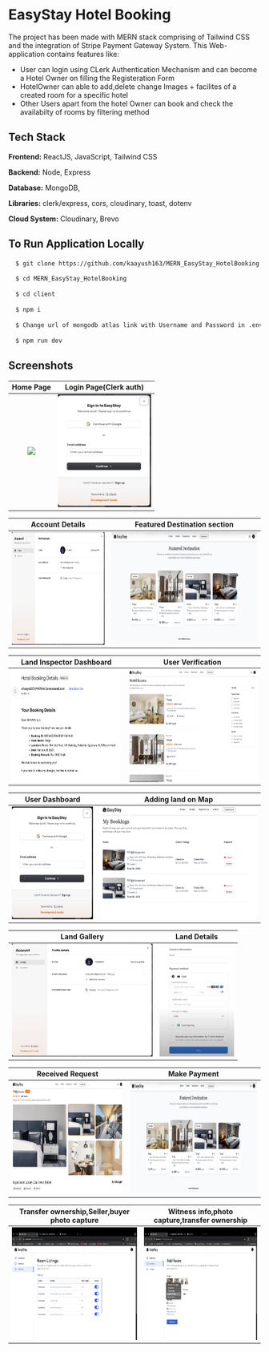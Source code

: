 # EasyStay Hotel Booking

The project has been made with MERN stack comprising of Tailwind CSS and the integration of Stripe Payment Gateway System.
This Web-application contains features like:

- User can login using CLerk Authentication Mechanism and can become a Hotel Owner on filling the Registeration Form
- HotelOwner can able to add,delete change Images + facilites of a created room for a specific hotel
- Other Users apart from the hotel Owner can book and check the availabilty of rooms by filtering method

## Tech Stack

**Frontend:** ReactJS, JavaScript, Tailwind CSS

**Backend:** Node, Express

**Database:** MongoDB,

**Libraries:** clerk/express, cors, cloudinary, toast, dotenv

**Cloud System:** Cloudinary, Brevo

## To Run Application Locally

```bash
  $ git clone https://github.com/kaayush163/MERN_EasyStay_HotelBooking.git
```

```bash
  $ cd MERN_EasyStay_HotelBooking
```

```bash
  $ cd client
```

```bash
  $ npm i
```

```bash
  $ Change url of mongodb atlas link with Username and Password in .env file
```

```bash
  $ npm run dev
```

## Screenshots

|                      Home Page                       |                Login Page(Clerk auth)                |
| :--------------------------------------------------: | :--------------------------------------------------: |
| <img src="screenshots/Screenshot1.png" height="225"> | <img src="screenshots/Screenshot2.png" height="225"> |

|                   Account Details                    |             Featured Destination section             |
| :--------------------------------------------------: | :--------------------------------------------------: |
| <img src="screenshots/Screenshot3.png" height="225"> | <img src="screenshots/Screenshot4.png" height="225"> |

|               Land Inspector Dashboard                |                  User Verification                   |
| :---------------------------------------------------: | :--------------------------------------------------: |
| <img src="screenshots/Screenshot11.png" height="225"> | <img src="screenshots/Screenshot5.png" height="225"> |

|                    User Dashboard                    |                  Adding land on Map                  |
| :--------------------------------------------------: | :--------------------------------------------------: |
| <img src="screenshots/Screenshot2.png" height="225"> | <img src="screenshots/Screenshot8.png" height="225"> |

|                     Land Gallery                     |                     Land Details                     |
| :--------------------------------------------------: | :--------------------------------------------------: |
| <img src="screenshots/Screenshot3.png" height="225"> | <img src="screenshots/Screenshot9.png" height="225"> |

|                   Received Request                   |                     Make Payment                     |
| :--------------------------------------------------: | :--------------------------------------------------: |
| <img src="screenshots/Screenshot6.png" height="225"> | <img src="screenshots/Screenshot4.png" height="225"> |

|     Transfer ownership,Seller,buyer photo capture     |     Witness info,photo capture,transfer ownership     |
| :---------------------------------------------------: | :---------------------------------------------------: |
| <img src="screenshots/Screenshot14.png" height="225"> | <img src="screenshots/Screenshot13.png" height="225"> |
